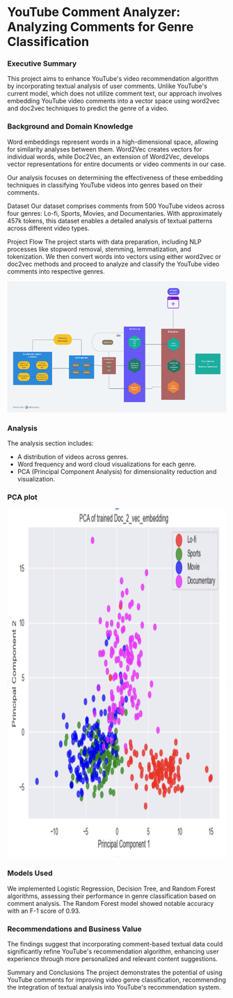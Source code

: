 # YouTube Comment Analyzer: Analyzing Comments for Genre Classification

### Executive Summary
This project aims to enhance YouTube's video recommendation algorithm by incorporating textual analysis of user comments. Unlike YouTube's current model, which does not utilize comment text, our approach involves embedding YouTube video comments into a vector space using word2vec and doc2vec techniques to predict the genre of a video.

### Background and Domain Knowledge
Word embeddings represent words in a high-dimensional space, allowing for similarity analyses between them. Word2Vec creates vectors for individual words, while Doc2Vec, an extension of Word2Vec, develops vector representations for entire documents or video comments in our case. 

Our analysis focuses on determining the effectiveness of these embedding techniques in classifying YouTube videos into genres based on their comments.

Dataset
Our dataset comprises comments from 500 YouTube videos across four genres: Lo-fi, Sports, Movies, and Documentaries. With approximately 457k tokens, this dataset enables a detailed analysis of textual patterns across different video types.

Project Flow
The project starts with data preparation, including NLP processes like stopword removal, stemming, lemmatization, and tokenization. We then convert words into vectors using either word2vec or doc2vec methods and proceed to analyze and classify the YouTube video comments into respective genres.

<img src="NLP Project.png" width="1040" height="301">


### Analysis
The analysis section includes:

- A distribution of videos across genres.
- Word frequency and word cloud visualizations for each genre.
- PCA (Principal Component Analysis) for dimensionality reduction and visualization.

### PCA plot

<img src="PCA_doc2vec.png" width="800" height="800">

### Models Used
We implemented Logistic Regression, Decision Tree, and Random Forest algorithms, assessing their performance in genre classification based on comment analysis. The Random Forest model showed notable accuracy with an F-1 score of 0.93.

### Recommendations and Business Value
The findings suggest that incorporating comment-based textual data could significantly refine YouTube's recommendation algorithm, enhancing user experience through more personalized and relevant content suggestions.


Summary and Conclusions
The project demonstrates the potential of using YouTube comments for improving video genre classification, recommending the integration of textual analysis into YouTube's recommendation system.

